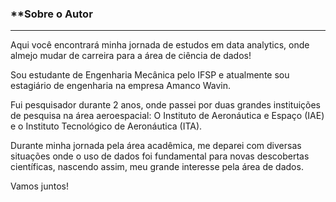 ### **Sobre o Autor
---
Aqui você encontrará minha jornada de estudos em data analytics, onde almejo mudar de carreira para a área de ciência de dados!


Sou estudante de Engenharia Mecânica pelo IFSP e atualmente sou estagiário de engenharia na empresa Amanco Wavin. 


Fui pesquisador durante 2 anos, onde passei por duas grandes instituições de pesquisa na área aeroespacial: O Instituto de Aeronáutica e Espaço (IAE) e o Instituto Tecnológico de Aeronáutica (ITA).


Durante minha jornada pela área acadêmica, me deparei com diversas situações onde o uso de dados foi fundamental para novas descobertas científicas, nascendo assim, meu grande interesse pela área de dados.


Vamos juntos!
